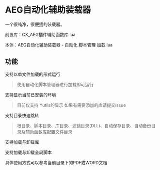 # AEG自动化辅助装载器

一个很纯净，很便捷的装载器。

前置库：CX_AEG插件辅助函数库.lua

本体：AEG自动化辅助装载器 - 自动化 脚本管理 加载.lua

## 功能

支持以单文件加载的形式运行

> 使用自动化脚本管理器进行加载即可运行

支持显示当前已安装的环境

> 目前仅支持 Yutils的显示 如果有需要添加的库请提交issue

支持目录快速跳转

> 根目录、脚本目录、库目录、滤镜目录(DLL)、自动保存目录、自动备份目录及辅助函数库配置文件目录

支持加载与卸载库

支持加载与卸载全局脚本



具体使用方式可以参考当前目录下的PDF或WORD文档